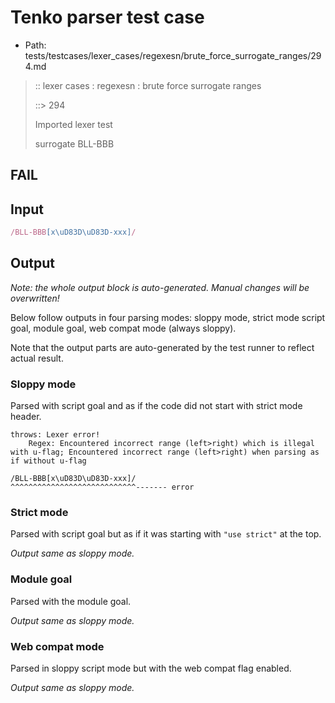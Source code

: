 # Tenko parser test case

- Path: tests/testcases/lexer_cases/regexesn/brute_force_surrogate_ranges/294.md

> :: lexer cases : regexesn : brute force surrogate ranges
>
> ::> 294
>
> Imported lexer test
>
> surrogate BLL-BBB

## FAIL

## Input

`````js
/BLL-BBB[x\uD83D\uD83D-xxx]/
`````

## Output

_Note: the whole output block is auto-generated. Manual changes will be overwritten!_

Below follow outputs in four parsing modes: sloppy mode, strict mode script goal, module goal, web compat mode (always sloppy).

Note that the output parts are auto-generated by the test runner to reflect actual result.

### Sloppy mode

Parsed with script goal and as if the code did not start with strict mode header.

`````
throws: Lexer error!
    Regex: Encountered incorrect range (left>right) which is illegal with u-flag; Encountered incorrect range (left>right) when parsing as if without u-flag

/BLL-BBB[x\uD83D\uD83D-xxx]/
^^^^^^^^^^^^^^^^^^^^^^^^^^^^------- error
`````

### Strict mode

Parsed with script goal but as if it was starting with `"use strict"` at the top.

_Output same as sloppy mode._

### Module goal

Parsed with the module goal.

_Output same as sloppy mode._

### Web compat mode

Parsed in sloppy script mode but with the web compat flag enabled.

_Output same as sloppy mode._
